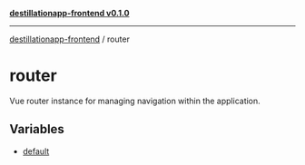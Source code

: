 [**destillationapp-frontend v0.1.0**](../README.md)

***

[destillationapp-frontend](../modules.md) / router

# router

Vue router instance for managing navigation within the application.

## Variables

- [default](variables/default.md)
